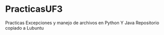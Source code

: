 # PracticasUF3
Practicas Excepciones y manejo de archivos en Python Y Java
Repositorio copiado a Lubuntu
